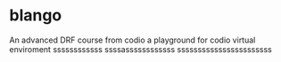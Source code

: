 # blango
An advanced DRF course from codio a playground for codio virtual enviroment
ssssssssssss
ssssassssssssssss
sssssssssssssssssssssss